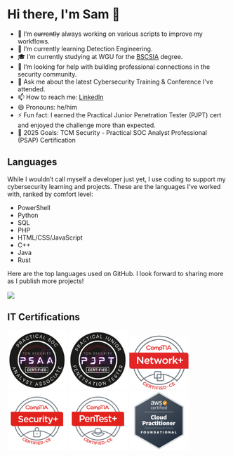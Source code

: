 # Hi there, I'm Sam 👋

- 🔭 I’m ~~currently~~ always working on various scripts to improve my workflows.
- 🌱 I’m currently learning Detection Engineering.
- 🎓 I’m currently studying at WGU for the [BSCSIA](https://www.wgu.edu/online-it-degrees/cybersecurity-information-assurance-bachelors-program.html) degree. 
- 🤔 I’m looking for help with building professional connections in the security community.
- 💬 Ask me about the latest Cybersecurity Training & Conference I've attended.
- 📫 How to reach me: [LinkedIn](https://www.linkedin.com/in/sseyller/)
- 😄 Pronouns: he/him
- ⚡ Fun fact: I earned the Practical Junior Penetration Tester (PJPT) cert and enjoyed the challenge more than expected.
- 🎯 2025 Goals: TCM Security - Practical SOC Analyst Professional (PSAP) Certification 

## Languages

While I wouldn’t call myself a developer just yet, I use coding to support my cybersecurity learning and projects. These are the languages I’ve worked with, ranked by comfort level:

- PowerShell
- Python
- SQL
- PHP
- HTML/CSS/JavaScript
- C++
- Java
- Rust

Here are the top languages used on GitHub. I look forward to sharing more as I publish more projects! 

<img align="center" src="https://github-readme-stats.vercel.app/api/top-langs/?username=samseyller&layout=compact&theme=buefy" /> 

## IT Certifications

<a href="https://certified.tcm-sec.com/de30e8ab-85eb-4a38-9c3b-b6af43318c17#acc.WQHGxglu"><img width="135" src="images/tcm-psaa-badge.png"></a>
<a href="https://certified.tcm-sec.com/0b2ea216-a689-4f16-be62-0d44d20d359e"><img width="135" src="images/tcm-pjpt-badge.png"></a>
<a href="https://www.credly.com/badges/5a689cd8-4a0a-4019-88b3-382bdb849468/public_url"><img width="135" src="images/NetworkPlus.png"></a>
<a href="https://www.credly.com/badges/1e9ca310-ccc2-4e72-8872-ff036ac9431c/public_url"><img width="135" src="images/SecurityPlus.webp"></a>
<a href="https://www.credly.com/badges/d568f6c5-9d2f-4391-9201-2a010485a4be/public_url"><img width="135" src="images/comptia-pentest-ce-certification.png"></a>
<a href="https://www.credly.com/badges/4fa5e015-5c95-4c5b-bca4-3e1094c82e1c/public_url"><img width="135" src="images/aws-certified-cloud-practitioner.png"></a>
